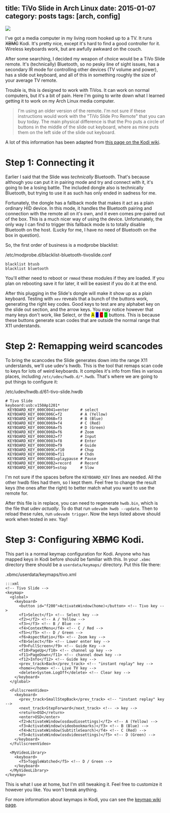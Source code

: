 title: TiVo Slide in Arch Linux
date: 2015-01-07
category: posts
tags: [arch, config]
---

<aside class="thumb">
    <img src="/img/tivo-remote.jpg">
</aside>

I've got a media computer in my living room hooked up to a TV. It runs
<strike>XBMC</strike> Kodi. It's pretty nice, except it's hard to find a good
controller for it. Wireless keyboards work, but are awfully awkward on the
couch.

After some searching, I decided my weapon of choice would be a TiVo
Slide remote. It's (technically) Bluetooth, so no pesky line of sight
issues, has a secondary IR mode for controlling other devices (TV volume and
power), has a slide out keyboard, and all of this in something roughly the size
of your average TV remote.

Trouble is, this is designed to work with TiVos. It can work on normal
computers, but it's a bit of pain. Here I'm going to write down what I learned
getting it to work on my Arch Linux media computer.

> I'm using an older version of the remote. I'm not sure if these instructions
> would work with the "TiVo Slide Pro Remote" that you can buy today. The main
> physical difference is that the Pro puts a circle of buttons in the middle of
> the slide out keyboard, where as mine puts them on the left side of the slide
> out keyboard.

A lot of this information has been adapted from
[this page on the Kodi wiki](http://kodi.wiki/view/TiVo_Slide).

# Step 1: Connecting it

Earlier I said that the Slide was _technically_ Bluetooth. That's because
although you can put it in pairing mode and try and connect with it, it's going
to be a losing battle. The included dongle also is technically Bluetooth, but
trying to use it as such has only ended in sadness for me.

Fortunately, the dongle has a fallback mode that makes it act as a plain
ordinary HID device. In this mode, it handles the Bluetooth pairing and
connection with the remote all on it's own, and it even comes pre-paired out of
the box. This is a much nicer way of using the device. Unfortunately, the only
way I can find to trigger this fallback mode is to totally disable Bluetooth on
the host. (Lucky for me, I have no need of Bluetooth on the box in question).

So, the first order of business is a modprobe blacklist:

<span class="codepath">/etc/modprobe.d/blacklist-bluetooth-tivoslide.conf</span>


    blacklist btusb
    blacklist bluetooth

You'll either need to reboot or `rmmod` these modules if they are loaded. If
you plan on rebooting save it for later, it will be easiest if you do it at the
end.

After this plugging in the Slide's dongle will make it show up as a plain
keyboard. Testing with `xev` reveals that a bunch of the buttons work,
generating the right key codes. Good keys to test are any alphabet key on the
slide out section, and the arrow keys. You may notice however that many keys
don't work, like Select, or the
<span style="background: #ff0">A</span>
<span style="background: #00f">B</span>
<span style="background: #f00">C</span>
<span style="background: #0f0">D</span>
buttons. This is because these buttons generate scan codes that are outside the
normal range that X11 understands.

# Step 2: Remapping weird scancodes

To bring the scancodes the Slide generates down into the range X11 understands,
we'll use udev's hwdb. This is the tool that remaps scan code to keys for lots
of weird keyboards. It compiles it's info from files in various places,
including `/etc/udev/hwdb.d/*.hwdb`. That's where we are going to put things to
configure it:

<span class="codepath">/etc/udev/hwdb.d/61-tivo-slide.hwdb</span>

    # Tivo Slide
    keyboard:usb:v150Ap1201*
     KEYBOARD_KEY_000C0041=enter     # select
     KEYBOARD_KEY_000C006C=f2        # A (Yellow)
     KEYBOARD_KEY_000C006B=f3        # B (Blue)
     KEYBOARD_KEY_000C0069=f4        # C (Red)
     KEYBOARD_KEY_000C006A=f5        # D (Green)
     KEYBOARD_KEY_000C006D=f6        # Zoom
     KEYBOARD_KEY_000C0082=f7        # Input
     KEYBOARD_KEY_000C0083=f8        # Enter
     KEYBOARD_KEY_000C008D=f9        # Guide
     KEYBOARD_KEY_000C009C=f10       # Chup
     KEYBOARD_KEY_000C009D=f11       # Chdn
     KEYBOARD_KEY_000C00B1=playpause # Pause
     KEYBOARD_KEY_000C00B2=record    # Record
     KEYBOARD_KEY_000C00F5=stop      # Slow

I'm not sure if the spaces before the `KEYBOARD_KEY` lines are needed. All the
other hwdb files had them, so I kept them. Feel free to change the result keys
(the ones after the right) to better match what you want to use the remote for.

After this file is in replace, you can need to regenerate `hwdb.bin`, which is
the file that udev *actually*. To do that run `udevadm hwdb --update`. Then to
reload these rules, run `udevadm trigger`. Now the keys listed above should
work when tested in xev. Yay!

# Step 3: Configuring <strike>XBMC</strike> Kodi.

This part is a normal keymap configuration for Kodi. Anyone who has mapped keys
in Kodi before should be familiar with this. In your `.xbmc` directory there
should be a `userdata/keymaps/` directory. Put this file there:

<span class="codepath">.xbmc/userdata/keymaps/tivo.xml</span>

    :::xml
    <!-- Tivo Slide -->
    <keymap>
      <global>
        <keyboard>
          <button id="f200">ActivateWindow(home)</button> <!-- Tivo key -->
          <f1>Select</f1> <!-- Select key -->
          <f2></f2> <!-- A / Yellow -->
          <f3></f3> <!-- B / Blue -->
          <f4>ContextMenu</f4> <!-- C / Red -->
          <f5></f5> <!-- D / Green -->
          <f6>AspectRatio</f6> <!-- Zoom key -->
          <f8>Select</f8> <!-- Lower enter key -->
          <f9>FullScreen</f9> <!-- Guide Key -->
          <f10>PageUp</f10> <!-- channel up key -->
          <f11>PageDown</f11> <!-- channel down key -->
          <f12>Info</f12> <!-- Guide key -->
          <prev_track>Back</prev_track> <!-- "instant replay" key -->
          <home></home> <!-- Live TV key -->
          <delete>System.LogOff</delete> <!-- Clear key -->
        </keyboard>
      </global>

      <FullscreenVideo>
        <keyboard>
          <prev_track>SmallStepBack</prev_track> <!-- "instant replay" key -->
          <next_track>StepForward</next_track> <!-- -> key -->
          <return>OSD</return>
          <enter>OSD</enter>
          <f2>ActivateWindow(osdaudiosettings)</f2> <!-- A (Yellow) -->
          <f3>ActivateWindow(videobookmarks)</f3> <!-- B (Blue) -->
          <f4>ActivateWindow(SubtitleSearch)</f4> <!-- C (Red) -->
          <f5>ActivateWindow(osdvideosettings)</f5> <!-- D (Green) -->
        </keyboard>
      </FullscreenVideo>

      <MyVideoLibrary>
        <keyboard>
          <f5>ToggleWatched</f5> <!-- D / Green -->
        </keyboard>
      </MyVideoLibrary>
    </keymap>

This is what I use at home, but I'm still tweaking it. Feel free to customize
it however you like. You won't break anything.

For more information about keymaps in Kodi, you can see the
[keymap wiki page](http://kodi.wiki/view/keymap).
